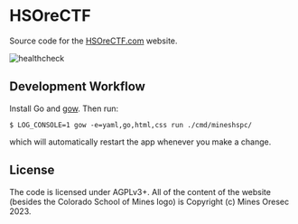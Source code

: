 # HSOreCTF

Source code for the [HSOreCTF.com]() website.

![healthcheck](https://healthchecks.io/badge/fd6a8ec9-b3da-4bab-983a-183f2d/5Ll6vyEb-2/HSOreCTF.com.svg)

## Development Workflow

Install Go and [gow](https://github.com/mitranim/gow). Then run:
```
$ LOG_CONSOLE=1 gow -e=yaml,go,html,css run ./cmd/mineshspc/
```
which will automatically restart the app whenever you make a change.

## License

The code is licensed under AGPLv3+. All of the content of the website (besides
the Colorado School of Mines logo) is Copyright (c) Mines Oresec 2023.
